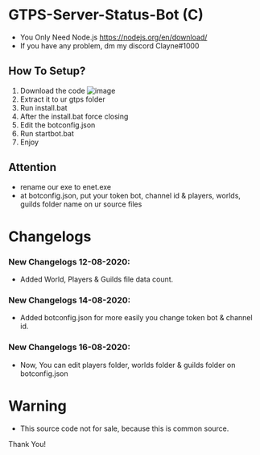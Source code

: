 # GTPS-Server-Status-Bot (C)
* You Only Need Node.js https://nodejs.org/en/download/
* If you have any problem, dm my discord Clayne#1000
## How To Setup?
 1. Download the code
 ![image](https://cdn.discordapp.com/attachments/703227581259841607/742316353616085062/Screenshot_2020-08-10-16-37-19-878_com.microsoft.rdc.android.png)
 2. Extract it to ur gtps folder
 2. Run install.bat
 3. After the install.bat force closing
 4. Edit the botconfig.json
 5. Run startbot.bat
 6. Enjoy
## Attention
 * rename our exe to enet.exe
 * at botconfig.json, put your token bot, channel id & players, worlds, guilds folder name on ur source files
# Changelogs
 ### New Changelogs 12-08-2020: 
   * Added World, Players & Guilds file data count.
 ### New Changelogs 14-08-2020:
   * Added botconfig.json for more easily you change token bot & channel id.
 ### New Changelogs 16-08-2020:
   * Now, You can edit players folder, worlds folder & guilds folder on botconfig.json
# Warning
* This source code not for sale, because this is common source.

Thank You!

